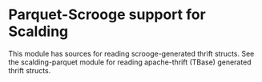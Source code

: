 # Parquet-Scrooge support for Scalding

This module has sources for reading scrooge-generated thrift structs. See the scalding-parquet module for reading apache-thrift (TBase) generated thrift structs.
